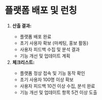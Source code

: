 # 플랫폼 배포 및 런칭

<ol>
  <li><strong>산출 결과:</strong></li>
  <ul>
    <li>플랫폼 배포 완료</li>
    <li>초기 사용자 확보 (마케팅, 홍보 활동)</li>
    <li>사용자 피드백 수집 및 분석 결과</li>
    <li>기능 개선 및 업데이트 계획</li>
  </ul>
  <li><strong>체크리스트:</strong></li>
  <ul>
    <li>플랫폼 정상 접속 및 기능 동작 확인</li>
    <li>초기 사용자 100명 이상 확보</li>
    <li>사용자 피드백 10건 이상 수집, 분석 완료</li>
    <li>기능 개선 및 업데이트 항목 5건 이상 도출</li>
  </ul>
</ol>